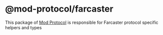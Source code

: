 # @mod-protocol/farcaster

This package of [Mod Protocol](https://github.com/mod-protocol/mod) is responsible for Farcaster protocol specific helpers and types

